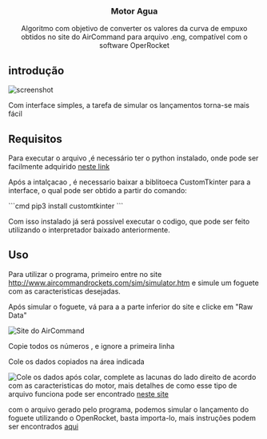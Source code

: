<h3 align="center">Motor Agua</h3>
<p align="center">Algoritmo com objetivo de converter os valores da curva de empuxo obtidos no site do AirCommand para arquivo .eng, compatível com o software OperRocket</p>

## introdução

<img src="images/screenshot.jpeg" alt="screenshot">

Com interface simples, a tarefa de simular os lançamentos torna-se mais fácil

## Requisitos
<p>Para executar o arquivo ,é necessário ter o python instalado, onde pode ser facilmente adquirido <a href="https://www.python.org/downloads/">neste link</a></p>
<p>Após a intalçacao , é necessario baixar a biblitoeca CustomTkinter para a interface, o qual pode ser obtido a partir do comando:</p>
```cmd
pip3 install customtkinter
```
<p>Com isso instalado já será possível executar o codigo, que pode ser feito utilizando o interpretador baixado anteriormente.</p>

## Uso

<p>Para utilizar o programa, primeiro entre no site <a href="http://www.aircommandrockets.com/sim/simulator.htm">http://www.aircommandrockets.com/sim/simulator.htm</a> e simule um foguete com as caracteristicas desejadas.</p>
<p>Após simular o foguete, vá para a a parte inferior do site e clicke em "Raw Data"</p>
<img src="images/tutorial/1.jpeg" alt="Site do AirCommand">
<p>Copie todos os números , e ignore a primeira linha</p>
<p>Cole os dados copiados na área indicada</p>
<img src="images/tutoria/2.jpeg" alt="Cole os dados">
após colar, complete as lacunas do lado direito de acordo com as caracteristicas do motor, mais detalhes de como esse tipo de arquivo funciona pode ser encontrado <a href="https://www.thrustcurve.org/info/raspformat.html">neste site</a>
<p>com o arquivo gerado pelo programa, podemos simular o lançamento do foguete utilizando o OpenRocket, basta importa-lo, mais instruções podem ser encontrados <a href="https://openrocket.info/tutorials/motor-selection.html#adding-your-own-motor-files">aqui</a></p>

